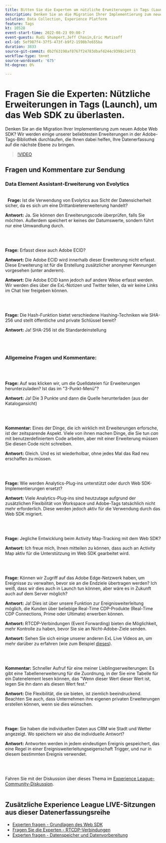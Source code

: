 ```yaml
---
title: Bitten Sie die Experten um nützliche Erweiterungen in Tags (Launch), das Web SDK zu überlasten.
description: Denken Sie an die Migration Ihrer Implementierung zum neuen Adobe Web SDK?  Wir werden einige unserer beliebtesten Erweiterungen in der Adobe-Tags-Bibliothek durchlaufen, die Ihnen dabei helfen, Ihre Datenerfassung auf die nächste Ebene zu bringen.
solution: Data Collection, Experience Platform
feature: Tags
kt: 10528
event-start-time: 2022-08-23 09:00-7
event-guests: Rudi Shumpert,Jeff Chasin,Eric Matisoff
exl-id: 5ef987f4-37f5-473f-b9f2-1598b7e655ba
duration: 3833
source-git-commit: 0b2f63198af8767f24783dbafd244c9398c24f33
workflow-type: tm+mt
source-wordcount: '675'
ht-degree: 0%

---
```


# Fragen Sie die Experten: Nützliche Erweiterungen in Tags (Launch), um das Web SDK zu überlasten.

Denken Sie an die Migration Ihrer Implementierung zum neuen Adobe Web SDK?  Wir werden einige unserer beliebtesten Erweiterungen in der Adobe-Tags-Bibliothek durchlaufen, die Ihnen dabei helfen, Ihre Datenerfassung auf die nächste Ebene zu bringen.

>[!VIDEO](https://video.tv.adobe.com/v/346610/?quality=12&learn=on)

## Fragen und Kommentare zur Sendung

### Data Element Assistant-Erweiterung von Evolytics

<br> 
**Frage:** Ist die Verwendung von Evolytics aus Sicht der Datensicherheit sicher, da es sich um eine Drittanbietererweiterung handelt?

**Antwort:** Ja. Sie können den Erweiterungscode überprüfen, falls Sie möchten. Außerdem speichert er keines der Datumswerte, sondern führt nur eine Umwandlung durch.

<br> 

**Frage:** Erfasst diese auch Adobe ECID?

**Antwort:** Die Adobe ECID wird innerhalb dieser Erweiterung nicht erfasst. Diese Erweiterung ist für die Erstellung zusätzlicher anonymer Kennungen vorgesehen (unter anderem).

**Antwort:** Die Adobe ECID kann jedoch auf andere Weise erfasst werden. Wir werden dies über die ExL-Notizen und Twitter teilen, da wir keine Links im Chat hier freigeben können.

<br> 

**Frage:** Die Hash-Funktion bietet verschiedene Hashing-Techniken wie SHA-256 und stellt öffentliche und private Schlüssel bereit?

**Antwort:** Ja! SHA-256 ist die Standardeinstellung

<br> 

### Allgemeine Fragen und Kommentare:

<br> 

**Frage:** Auf was klicken wir, um die Quelldateien für Erweiterungen herunterzuladen? Ist das im &quot;3-Punkt-Menü&quot;?

**Antwort:** Ja! Die 3 Punkte und dann die Quelle herunterladen (aus der Katalogansicht)

<br> 

**Kommentar:** Eines der Dinge, die ich wirklich mit Erweiterungen erforsche, ist der zeitsparende Aspekt. Viele von ihnen machen Dinge, die Sie tun *can* mit benutzerdefiniertem Code arbeiten, aber mit einer Erweiterung müssen Sie diesen Code nicht schreiben.

**Antwort:** Gleich. Und es ist wiederholbar, ohne jedes Mal das Rad neu erschaffen zu müssen.

<br> 

**Frage:** Wie werden Analytics-Plug-ins unterstützt oder durch Web SDK-Implementierungen ersetzt?

**Antwort:** Viele Analytics-Plug-ins sind heutzutage aufgrund der zusätzlichen Flexibilität von Workspace und Adobe-Tags tatsächlich nicht mehr erforderlich. Diese werden jedoch aktiv für die Verwendung durch das Web SDK migriert.

<br> 

**Frage:** Jegliche Entwicklung beim Activity Map-Tracking mit dem Web SDK?

**Antwort:** Ich freue mich, Ihnen mitteilen zu können, dass auch an Activity Map aktiv für die Unterstützung im Web SDK gearbeitet wird.

<br> 

**Frage:** Können wir Zugriff auf das Adobe Edge-Netzwerk haben, um Ereignisse zu verwalten, bevor sie an die Endziele übertragen werden? Ich weiß, dass wir dies auch in Launch tun können, aber wäre es in Zukunft auch auf dem Server möglich?

**Antwort:** Ja! Dies ist über unsere Funktion zur Ereignisweiterleitung möglich, die Kunden über beliebige Real-Time CDP-Produkte (Real-Time CDP Connections, Prime oder Ultimate) erwerben können.

**Antwort:** RTCDP-Verbindungen (Event Forwarding) bieten die Möglichkeit, mehr Kontrolle zu haben, bevor Sie sie an Nicht-Adobe-Ziele senden.

**Antwort:** Sehen Sie sich einige unserer anderen ExL Live Videos an, um mehr darüber zu erfahren (wie zum Beispiel [dieses](exl-live-episode-06-23-22.md)).

<br> 

**Kommentar:** Schneller Aufruf für eine meiner Lieblingserweiterungen: Es gibt eine Tabellenerweiterung für die Zuordnung, in der Sie eine Tabelle für ein Datenelement lesen können, das &quot;Wenn dieser Wert dieser Wert ist, legen Sie ihn dann als diesen Wert fest.&quot;

**Antwort:** Die Flexibilität, die sie bieten, ist ziemlich beeindruckend. Beachten Sie auch, dass Unternehmen ihre eigenen privaten Erweiterungen erstellen können, wenn sie dies wünschen.

<br> 

**Frage:** Sie haben die individuellen Daten aus CRM wie Stadt und Wetter angezeigt. Wo speichern wir also die individuelle Antwort?

**Antwort:** Antworten werden in jedem eindeutigen Ereignis gespeichert, das eine Regel in einer Ereignisweiterleitungseigenschaft Trigger, und nur in diesem bestimmten Ereignis verwendet.

<br> 

Fahren Sie mit der Diskussion über dieses Thema im [Experience League-Community-Diskussion](https://experienceleaguecommunities.adobe.com/t5/adobe-experience-platform/experience-league-live-post-session-discussion-useful-extensions/m-p/542620#M240).
<br> 

## Zusätzliche Experience League LIVE-Sitzungen aus dieser Datenerfassungsreihe

* [Experten fragen - Grundlagen des Web SDK](exl-live-episode-05-26-22.md)
* [Fragen Sie die Experten - RTCDP-Verbindungen](exl-live-episode-06-23-22.md)
* [Experten fragen - Datenspeicher und Datenvorbereitung](exl-live-episode-07-21-22.md)

